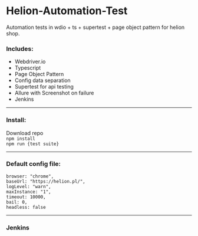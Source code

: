 # Helion-Automation-Test
Automation tests in wdio + ts + supertest + page object pattern for helion shop.
<h3>Includes:</h3>
<ul>
<li>Webdriver.io</li>
<li>Typescript</li>
<li>Page Object Pattern</li>
<li>Config data separation</li>
<li>Supertest for api testing</li>
<li>Allure with Screenshot on failure</li>
<li>Jenkins</li>
</ul>

<hr />

<h3>Install:</h3>
Download repo <br />
<code>npm install</code> <br />
<code>npm run {test suite}</code> <br />

<hr />

<h3>Default config file:</h3>

    browser: "chrome", 
    baseUrl: "https://helion.pl/", 
    logLevel: "warn",
    maxInstance: "1",
    timeout: 10000, 
    bail: 0, 
    headless: false


<hr />

<h3>Jenkins</h3>
